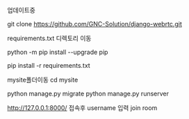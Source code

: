 업데이트중

git clone https://github.com/GNC-Solution/django-webrtc.git

requirements.txt 디렉토리 이동

python -m pip install --upgrade pip

pip install -r requirements.txt

mysite폴더이동
cd mysite

python manage.py migrate
python manage.py runserver

http://127.0.0.1:8000/
접속후 username 입력 join room
